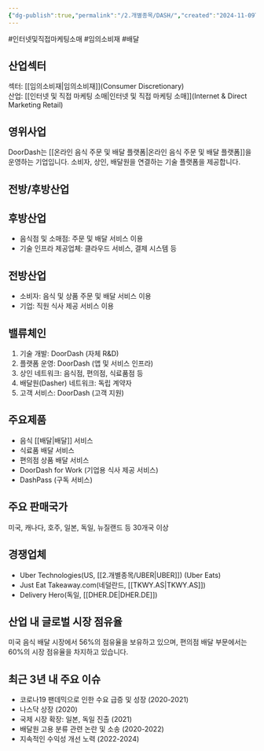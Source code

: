 ```yaml
---
{"dg-publish":true,"permalink":"/2.개별종목/DASH/","created":"2024-11-09T08:51:39.582+09:00","updated":"2025-07-29T21:37:04.549+09:00"}
---
```


#인터넷및직접마케팅소매 #임의소비재 #배달 

## 산업섹터

섹터: [[임의소비재\|임의소비재]](Consumer Discretionary)  
산업: [[인터넷 및 직접 마케팅 소매\|인터넷 및 직접 마케팅 소매]](Internet & Direct Marketing Retail)

## 영위사업

DoorDash는 [[온라인 음식 주문 및 배달 플랫폼\|온라인 음식 주문 및 배달 플랫폼]]을 운영하는 기업입니다. 소비자, 상인, 배달원을 연결하는 기술 플랫폼을 제공합니다.

## 전방/후방산업

## 후방산업

- 음식점 및 소매점: 주문 및 배달 서비스 이용
- 기술 인프라 제공업체: 클라우드 서비스, 결제 시스템 등

## 전방산업

- 소비자: 음식 및 상품 주문 및 배달 서비스 이용
- 기업: 직원 식사 제공 서비스 이용

## 밸류체인

1. 기술 개발: DoorDash (자체 R&D)
2. 플랫폼 운영: DoorDash (앱 및 서비스 인프라)
3. 상인 네트워크: 음식점, 편의점, 식료품점 등
4. 배달원(Dasher) 네트워크: 독립 계약자
5. 고객 서비스: DoorDash (고객 지원)

## 주요제품

- 음식 [[배달\|배달]] 서비스
- 식료품 배달 서비스
- 편의점 상품 배달 서비스
- DoorDash for Work (기업용 식사 제공 서비스)
- DashPass (구독 서비스)

## 주요 판매국가

미국, 캐나다, 호주, 일본, 독일, 뉴질랜드 등 30개국 이상

## 경쟁업체

- Uber Technologies(US, [[2.개별종목/UBER\|UBER]]) (Uber Eats)
- Just Eat Takeaway.com(네덜란드, [[TKWY.AS\|TKWY.AS]])
- Delivery Hero(독일, [[DHER.DE\|DHER.DE]])

## 산업 내 글로벌 시장 점유율

미국 음식 배달 시장에서 56%의 점유율을 보유하고 있으며, 편의점 배달 부문에서는 60%의 시장 점유율을 차지하고 있습니다.

## 최근 3년 내 주요 이슈

- 코로나19 팬데믹으로 인한 수요 급증 및 성장 (2020-2021)
- 나스닥 상장 (2020)
- 국제 시장 확장: 일본, 독일 진출 (2021)
- 배달원 고용 분류 관련 논란 및 소송 (2020-2022)
- 지속적인 수익성 개선 노력 (2022-2024)